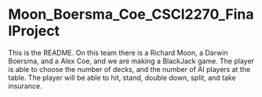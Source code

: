 # Moon_Boersma_Coe_CSCI2270_FinalProject

This is the README.
On this team there is a Richard Moon, a Darwin Boersma, and a Alex Coe, and we are making a BlackJack game.
The player is able to choose the number of decks, and the number of AI players at the table. The player
will be able to hit, stand, double down, split, and take insurance. 
